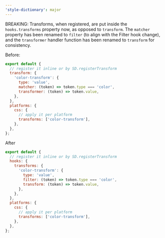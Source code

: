 ```yaml
---
'style-dictionary': major
---
```


BREAKING: Transforms, when registered, are put inside the `hooks.transforms` property now, as opposed to `transform`.
The `matcher` property has been renamed to `filter` (to align with the Filter hook change), and the `transformer` handler function has been renamed to `transform` for consistency.

Before:

```js
export default {
  // register it inline or by SD.registerTransform
  transform: {
    'color-transform': {
      type: 'value',
      matcher: (token) => token.type === 'color',
      transformer: (token) => token.value,
    },
  },
  platforms: {
    css: {
      // apply it per platform
      transforms: ['color-transform'],
    },
  },
};
```

After

```js
export default {
  // register it inline or by SD.registerTransform
  hooks: {
    transforms: {
      'color-transform': {
        type: 'value',
        filter: (token) => token.type === 'color',
        transform: (token) => token.value,
      },
    },
  },
  platforms: {
    css: {
      // apply it per platform
      transforms: ['color-transform'],
    },
  },
};
```
